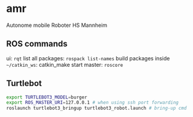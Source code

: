 # amr
Autonome mobile Roboter HS Mannheim

## ROS commands

ui: `rqt`
list all packages: `rospack list-names`
build packages inside `~/catkin_ws`: catkin_make
start master: `roscore`

## Turtlebot

```bash
export TURTLEBOT3_MODEL=burger
export ROS_MASTER_URI=127.0.0.1 # when using ssh port forwarding
roslaunch turtlebot3_bringup turtlebot3_robot.launch # bring-up cmd
```
